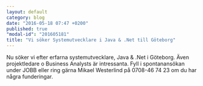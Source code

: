 ```yaml
---
layout: default
category: blog
date: "2016-05-18 07:47 +0200"
published: true
"modal-id": "201605181"
title: "Vi söker Systemutvecklare i Java & .Net till Göteborg"
---
```

Nu söker vi efter erfarna systemutvecklare, Java & .Net i Göteborg. Även projektledare o Business Analysts är intressanta. Fyll i spontanansökan under JOBB eller ring gärna Mikael Westerlind
på 0708-46 74 23 om du har några funderingar.
